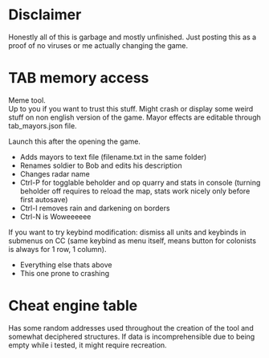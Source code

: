 # Disclaimer  
Honestly all of this is garbage and mostly unfinished. Just posting this as a proof of no viruses or me actually changing the game.

# TAB memory access
Meme tool.   
Up to you if you want to trust this stuff. Might crash or display some weird stuff on non english version of the game. Mayor effects are editable through tab_mayors.json file.

Launch this after the opening the game.

+ Adds mayors to text file (filename.txt in the same folder)
+ Renames soldier to Bob and edits his description
+ Changes radar name
+ Ctrl-P for togglable beholder and op quarry and stats in console (turning beholder off requires to reload the map, stats work nicely only before first autosave)
+ Ctrl-I removes rain and darkening on borders
+ Ctrl-N is Woweeeeee

If you want to try keybind modification: dismiss all units and keybinds in submenus on CC (same keybind as menu itself, means button for colonists is always for 1 row, 1 column).
+ Everything else thats above
+ This one prone to crashing

# Cheat engine table
Has some random addresses used throughout the creation of the tool and somewhat deciphered structures. If data is incomprehensible due to being empty while i tested, it might require recreation.
